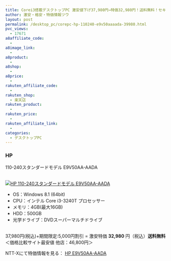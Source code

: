```yaml
---
title: Corei3搭載デスクトップPC 激安値下げ37,980円→特価32,980円！送料無料！セキュリティソフト付！
author: 激安・格安・特価情報ツウ
layout: post
permalink: /desktop_pc/corepc-hp-110240-e9v50aaaada-39980.html
pvc_views:
  - 17671
a8affiliate_code:
  - 
a8image_link:
  - 
a8product:
  - 
a8shop:
  - 
a8price:
  - 
rakuten_affiliate_code:
  - 
rakuten_shop:
  - 楽天店
rakuten_product:
  - 
rakuten_price:
  - 
rakuten_affiliate_link:
  - 
categories:
  - デスクトップPC
---
```

### HP  
110-240スタンダードモデル E9V50AA-AADA

<div class="img-bg2 img_L">
  <a href="http://px.a8.net/svt/ejp?a8mat=ZYP6S+8IMA3E+S1Q+BWGDT&#038;a8ejpredirect=http://nttxstore.jp/_II_HP14743451" target="_blank"><br /> <img border="0" alt="HP 110-240スタンダードモデル E9V50AA-AADA" src="http://i0.wp.com/image.nttxstore.jp/l2_images/H/HP/HP14743451.jpg?w=120" data-recalc-dims="1" /></a>
</div>

<!--more-->

  * OS：Windows 8.1 (64bit)
  * CPU：インテル Core i3-3240T プロセッサー
  * メモリ：4GB(最大16GB)
  * HDD：500GB
  * 光学ドライブ：DVDスーパーマルチドライブ

<br clear="all" />37,980円(税込)+期間限定:5,000円割引 = 激安特価 <span class="tokka-price"><strong>32,980</strong></span> 円（税込）**送料無料**  
＜価格比較サイト最安値 他店：46,800円＞  
  
NTT-Xにて特価情報を見る： <span class="fs150p"><a href="http://px.a8.net/svt/ejp?a8mat=ZYP6S+8IMA3E+S1Q+BWGDT&#038;a8ejpredirect=http://nttxstore.jp/_II_HP14743451" target="_blank">HP E9V50AA-AADA</a></span>